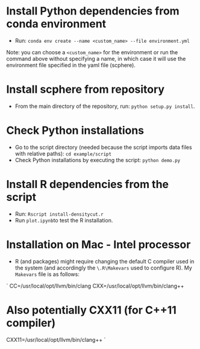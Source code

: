 # Install Python dependencies from conda environment

- Run: `conda env create --name <custom_name> --file environment.yml`

Note: you can choose a `<custom_name>` for the environment or run the command above without specifying a name, in which case it will use the environment file specified in the yaml file (scphere).

# Install scphere from repository

- From the main directory of the repository, run: `python setup.py install`.

# Check Python installations

- Go to the script directory (needed because the script imports data files with relative paths): `cd example/script`
- Check Python installations by executing the script: `python demo.py`

# Install R dependencies from the script

- Run: `Rscript install-densitycut.r`
- Run `plot.ipynb`to test the R installation.

# Installation on Mac - Intel processor

- R (and packages) might require changing the default C compiler used in the system (and accordingly the `\.R\Makevars` used to configure R). My `Makevars` file is as follows:

` 
CC=/usr/local/opt/llvm/bin/clang
CXX=/usr/local/opt/llvm/bin/clang++
# Also potentially CXX11 (for C++11 compiler)
CXX11=/usr/local/opt/llvm/bin/clang++ 
` 